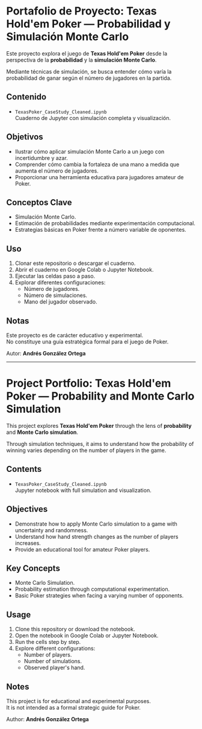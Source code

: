 
# Portafolio de Proyecto: Texas Hold'em Poker — Probabilidad y Simulación Monte Carlo

Este proyecto explora el juego de **Texas Hold'em Poker** desde la perspectiva de la **probabilidad** y la **simulación Monte Carlo**.

Mediante técnicas de simulación, se busca entender cómo varía la probabilidad de ganar según el número de jugadores en la partida.

## Contenido

- `TexasPoker_CaseStudy_Cleaned.ipynb`  
  Cuaderno de Jupyter con simulación completa y visualización.

## Objetivos

- Ilustrar cómo aplicar simulación Monte Carlo a un juego con incertidumbre y azar.
- Comprender cómo cambia la fortaleza de una mano a medida que aumenta el número de jugadores.
- Proporcionar una herramienta educativa para jugadores amateur de Poker.

## Conceptos Clave

- Simulación Monte Carlo.
- Estimación de probabilidades mediante experimentación computacional.
- Estrategias básicas en Poker frente a número variable de oponentes.

## Uso

1. Clonar este repositorio o descargar el cuaderno.
2. Abrir el cuaderno en Google Colab o Jupyter Notebook.
3. Ejecutar las celdas paso a paso.
4. Explorar diferentes configuraciones:
    - Número de jugadores.
    - Número de simulaciones.
    - Mano del jugador observado.

## Notas

Este proyecto es de carácter educativo y experimental.  
No constituye una guía estratégica formal para el juego de Poker.

Autor: **Andrés González Ortega**

---

# Project Portfolio: Texas Hold'em Poker — Probability and Monte Carlo Simulation

This project explores **Texas Hold'em Poker** through the lens of **probability** and **Monte Carlo simulation**.

Through simulation techniques, it aims to understand how the probability of winning varies depending on the number of players in the game.

## Contents

- `TexasPoker_CaseStudy_Cleaned.ipynb`  
  Jupyter notebook with full simulation and visualization.

## Objectives

- Demonstrate how to apply Monte Carlo simulation to a game with uncertainty and randomness.
- Understand how hand strength changes as the number of players increases.
- Provide an educational tool for amateur Poker players.

## Key Concepts

- Monte Carlo Simulation.
- Probability estimation through computational experimentation.
- Basic Poker strategies when facing a varying number of opponents.

## Usage

1. Clone this repository or download the notebook.
2. Open the notebook in Google Colab or Jupyter Notebook.
3. Run the cells step by step.
4. Explore different configurations:
    - Number of players.
    - Number of simulations.
    - Observed player's hand.

## Notes

This project is for educational and experimental purposes.  
It is not intended as a formal strategic guide for Poker.

Author: **Andrés González Ortega**
